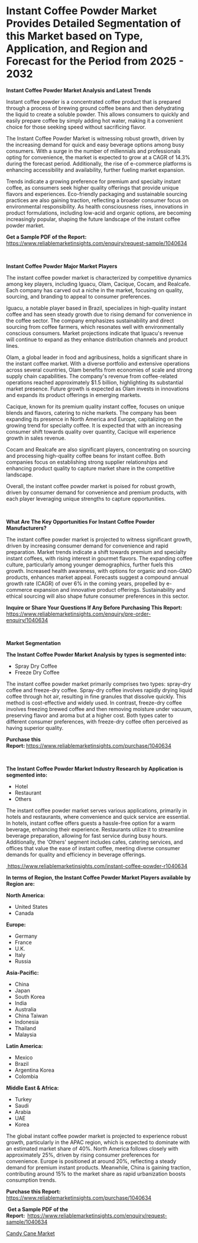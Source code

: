<p><h1>Instant Coffee Powder Market Provides Detailed Segmentation of this Market based on Type, Application, and Region and Forecast for the Period from 2025 - 2032</h1></p><p><strong>Instant Coffee Powder Market Analysis and Latest Trends</strong></p>
<p><p>Instant coffee powder is a concentrated coffee product that is prepared through a process of brewing ground coffee beans and then dehydrating the liquid to create a soluble powder. This allows consumers to quickly and easily prepare coffee by simply adding hot water, making it a convenient choice for those seeking speed without sacrificing flavor.</p><p>The Instant Coffee Powder Market is witnessing robust growth, driven by the increasing demand for quick and easy beverage options among busy consumers. With a surge in the number of millennials and professionals opting for convenience, the market is expected to grow at a CAGR of 14.3% during the forecast period. Additionally, the rise of e-commerce platforms is enhancing accessibility and availability, further fueling market expansion.</p><p>Trends indicate a growing preference for premium and specialty instant coffee, as consumers seek higher quality offerings that provide unique flavors and experiences. Eco-friendly packaging and sustainable sourcing practices are also gaining traction, reflecting a broader consumer focus on environmental responsibility. As health consciousness rises, innovations in product formulations, including low-acid and organic options, are becoming increasingly popular, shaping the future landscape of the instant coffee powder market.</p></p>
<p><strong>Get a Sample PDF of the Report:&nbsp;</strong> <a href="https://www.reliablemarketinsights.com/enquiry/request-sample/1040634?utm_campaign=2450&utm_medium=2&utm_source=Github&utm_content=ia&utm_term=14022025&utm_id=instant-coffee-powder">https://www.reliablemarketinsights.com/enquiry/request-sample/1040634</a></p>
<p>&nbsp;</p>
<p><strong>Instant Coffee Powder Major Market Players</strong></p>
<p><p>The instant coffee powder market is characterized by competitive dynamics among key players, including Iguacu, Olam, Cacique, Cocam, and Realcafe. Each company has carved out a niche in the market, focusing on quality, sourcing, and branding to appeal to consumer preferences.</p><p>Iguacu, a notable player based in Brazil, specializes in high-quality instant coffee and has seen steady growth due to rising demand for convenience in the coffee sector. The company emphasizes sustainability and direct sourcing from coffee farmers, which resonates well with environmentally conscious consumers. Market projections indicate that Iguacu's revenue will continue to expand as they enhance distribution channels and product lines.</p><p>Olam, a global leader in food and agribusiness, holds a significant share in the instant coffee market. With a diverse portfolio and extensive operations across several countries, Olam benefits from economies of scale and strong supply chain capabilities. The company's revenue from coffee-related operations reached approximately $1.5 billion, highlighting its substantial market presence. Future growth is expected as Olam invests in innovations and expands its product offerings in emerging markets.</p><p>Cacique, known for its premium quality instant coffee, focuses on unique blends and flavors, catering to niche markets. The company has been expanding its presence in North America and Europe, capitalizing on the growing trend for specialty coffee. It is expected that with an increasing consumer shift towards quality over quantity, Cacique will experience growth in sales revenue.</p><p>Cocam and Realcafe are also significant players, concentrating on sourcing and processing high-quality coffee beans for instant coffee. Both companies focus on establishing strong supplier relationships and enhancing product quality to capture market share in the competitive landscape.</p><p>Overall, the instant coffee powder market is poised for robust growth, driven by consumer demand for convenience and premium products, with each player leveraging unique strengths to capture opportunities.</p></p>
<p>&nbsp;</p>
<p><strong>What Are The Key Opportunities For Instant Coffee Powder Manufacturers?</strong></p>
<p><p>The instant coffee powder market is projected to witness significant growth, driven by increasing consumer demand for convenience and rapid preparation. Market trends indicate a shift towards premium and specialty instant coffees, with rising interest in gourmet flavors. The expanding coffee culture, particularly among younger demographics, further fuels this growth. Increased health awareness, with options for organic and non-GMO products, enhances market appeal. Forecasts suggest a compound annual growth rate (CAGR) of over 6% in the coming years, propelled by e-commerce expansion and innovative product offerings. Sustainability and ethical sourcing will also shape future consumer preferences in this sector.</p></p>
<p><strong>Inquire or Share Your Questions If Any Before Purchasing This Report:</strong> <a href="https://www.reliablemarketinsights.com/enquiry/pre-order-enquiry/1040634?utm_campaign=2450&utm_medium=2&utm_source=Github&utm_content=ia&utm_term=14022025&utm_id=instant-coffee-powder">https://www.reliablemarketinsights.com/enquiry/pre-order-enquiry/1040634</a></p>
<p>&nbsp;</p>
<p><strong>Market Segmentation</strong></p>
<p><strong>The Instant Coffee Powder Market Analysis by types is segmented into:</strong></p>
<p><ul><li>Spray Dry Coffee</li><li>Freeze Dry Coffee</li></ul></p>
<p><p>The instant coffee powder market primarily comprises two types: spray-dry coffee and freeze-dry coffee. Spray-dry coffee involves rapidly drying liquid coffee through hot air, resulting in fine granules that dissolve quickly. This method is cost-effective and widely used. In contrast, freeze-dry coffee involves freezing brewed coffee and then removing moisture under vacuum, preserving flavor and aroma but at a higher cost. Both types cater to different consumer preferences, with freeze-dry coffee often perceived as having superior quality.</p></p>
<p><strong>Purchase this Report:&nbsp;</strong><a href="https://www.reliablemarketinsights.com/purchase/1040634?utm_campaign=2450&utm_medium=2&utm_source=Github&utm_content=ia&utm_term=14022025&utm_id=instant-coffee-powder">https://www.reliablemarketinsights.com/purchase/1040634</a></p>
<p>&nbsp;</p>
<p><strong>The Instant Coffee Powder Market Industry Research by Application is segmented into:</strong></p>
<p><ul><li>Hotel</li><li>Restaurant</li><li>Others</li></ul></p>
<p><p>The instant coffee powder market serves various applications, primarily in hotels and restaurants, where convenience and quick service are essential. In hotels, instant coffee offers guests a hassle-free option for a warm beverage, enhancing their experience. Restaurants utilize it to streamline beverage preparation, allowing for fast service during busy hours. Additionally, the 'Others' segment includes cafes, catering services, and offices that value the ease of instant coffee, meeting diverse consumer demands for quality and efficiency in beverage offerings.</p></p>
<p><a href="https://www.reliablemarketinsights.com/instant-coffee-powder-r1040634?utm_campaign=2450&utm_medium=2&utm_source=Github&utm_content=ia&utm_term=14022025&utm_id=instant-coffee-powder">&nbsp;https://www.reliablemarketinsights.com/instant-coffee-powder-r1040634</a></p>
<p><strong>In terms of Region, the Instant Coffee Powder Market Players available by Region are:</strong></p>
<p>
    <p> <strong> North America: </strong>
        <ul>
            <li>United States</li>
            <li>Canada</li>
        </ul>
        </p> 
    <p> <strong> Europe: </strong>
        <ul>
            <li>Germany</li>
            <li>France</li>
            <li>U.K.</li>
            <li>Italy</li>
            <li>Russia</li>
        </ul>
        </p> 
    <p> <strong> Asia-Pacific: </strong>
        <ul>
            <li>China</li>
            <li>Japan</li>
            <li>South Korea</li>
            <li>India</li>
            <li>Australia</li>
            <li>China Taiwan</li>
            <li>Indonesia</li>
            <li>Thailand</li>
            <li>Malaysia</li>
        </ul>
        </p> 
    <p> <strong> Latin America: </strong>
        <ul>
            <li>Mexico</li>
            <li>Brazil</li>
            <li>Argentina Korea</li>
            <li>Colombia</li>
        </ul>
        </p> 
    <p> <strong> Middle East & Africa: </strong>
        <ul>
            <li>Turkey</li>
            <li>Saudi</li>
            <li>Arabia</li>
            <li>UAE</li>
            <li>Korea</li>
        </ul>
    </p>
    </p>
<p><p>The global instant coffee powder market is projected to experience robust growth, particularly in the APAC region, which is expected to dominate with an estimated market share of 40%. North America follows closely with approximately 25%, driven by rising consumer preferences for convenience. Europe is positioned at around 20%, reflecting a steady demand for premium instant products. Meanwhile, China is gaining traction, contributing around 15% to the market share as rapid urbanization boosts consumption trends.</p></p>
<p><strong>Purchase this Report: </strong><a href="https://www.reliablemarketinsights.com/purchase/1040634?utm_campaign=2450&utm_medium=2&utm_source=Github&utm_content=ia&utm_term=14022025&utm_id=instant-coffee-powder">https://www.reliablemarketinsights.com/purchase/1040634</a></p>
<p>&nbsp;<strong>Get a Sample PDF of the Report:&nbsp;&nbsp;</strong><a href="https://www.reliablemarketinsights.com/enquiry/request-sample/1040634?utm_campaign=2450&utm_medium=2&utm_source=Github&utm_content=ia&utm_term=14022025&utm_id=instant-coffee-powder">https://www.reliablemarketinsights.com/enquiry/request-sample/1040634</a></p>
<p><strong></strong></p>
<p><p><a href="https://github.com/laajzervo/Market-Research-Report-List-1/blob/main/candy-cane-market.md?utm_campaign=2450&utm_medium=2&utm_source=Github&utm_content=ia&utm_term=14022025&utm_id=instant-coffee-powder">Candy Cane Market</a></p></p>